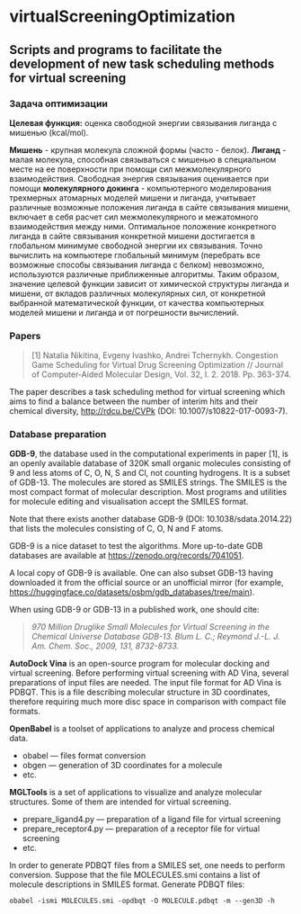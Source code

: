 # virtualScreeningOptimization

## Scripts and programs to facilitate the development of new task scheduling methods for virtual screening

### Задача оптимизации

**Целевая функция:** оценка свободной энергии связывания лиганда с мишенью (kcal/mol).
 
**Мишень** - крупная молекула сложной формы (часто - белок). **Лиганд** - малая молекула, способная
связываться с мишенью в специальном месте на ее поверхности при помощи сил межмолекулярного
взаимодействия. Свободная энергия связывания оценивается при помощи **молекулярного докинга** - компьютерного моделирования
трехмерных атомарных моделей мишени и лиганда, учитывает различные возможные положения лиганда
в сайте связывания мишени, включает в себя расчет сил межмолекулярного и межатомного взаимодействия
между ними. Оптимальное положение конкретного лиганда в сайте связывания конкретной мишени
достигается в глобальном минимуме свободной энергии их связывания. Точно вычислить на компьютере
глобальный минимум (перебрать все возможные способы связывания лиганда с белком) невозможно,
используются различные приближенные алгоритмы. Таким образом, значение целевой функции зависит от
химической структуры лиганда и мишени, от вкладов различных молекулярных сил, от конкретной выбранной
математической функции, от качества компьютерных моделей мишени и лиганда и от погрешности вычислений.

### Papers

>[1] Natalia Nikitina, Evgeny Ivashko, Andrei Tchernykh. Congestion Game Scheduling for Virtual Drug Screening Optimization // Journal of Computer-Aided Molecular Design, Vol. 32, I. 2. 2018. Pp. 363-374.

The paper describes a task scheduling method for virtual screening which aims to find a balance between the number of interim hits and their chemical diversity, http://rdcu.be/CVPk (DOI: 10.1007/s10822-017-0093-7).

### Database preparation 

**GDB-9**, the database used in the computational experiments in paper [1], is an openly available database of 320K small organic molecules consisting of 9 and less atoms of C, O, N, S and Cl, not counting hydrogens. It is a subset of GDB-13. The molecules are stored as SMILES strings. The SMILES is the most compact format of molecular description. Most programs and utilities for molecule editing and visualisation accept the SMILES format.

Note that there exists another database GDB-9 (DOI: 10.1038/sdata.2014.22) that lists the molecules consisting of C, O, N and F atoms.

GDB-9 is a nice dataset to test the algorithms. More up-to-date GDB databases are available at https://zenodo.org/records/7041051.

A local copy of GDB-9 is available. One can also subset GDB-13 having downloaded it from the official source or an unofficial mirror (for example, https://huggingface.co/datasets/osbm/gdb_databases/tree/main).

When using GDB-9 or GDB-13 in a published work, one should cite:
> _970 Million Druglike Small Molecules for Virtual Screening in the Chemical Universe Database GDB-13. Blum L. C.; Reymond J.-L. J. Am. Chem. Soc., 2009, 131, 8732-8733._

**AutoDock Vina** is an open-source program for molecular docking and virtual screening. Before performing virtual screening with AD Vina, several preparations of input files are needed. The input file format for AD Vina is PDBQT. This is a file describing molecular structure in 3D coordinates, therefore requiring much more disc space in comparison with compact file formats. 

**OpenBabel** is a toolset of applications to analyze and process chemical data.

- obabel — files format conversion
- obgen — generation of 3D coordinates for a molecule 
- etc.

**MGLTools** is a set of applications to visualize and analyze molecular structures. Some of them are intended for virtual screening. 

- prepare_ligand4.py — preparation of a ligand file for virtual screening
- prepare_receptor4.py — preparation of a receptor file for virtual screening
- etc.

In order to generate PDBQT files from a SMILES set, one needs to perform conversion. Suppose that the file MOLECULES.smi contains a list of molecule descriptions in SMILES format. Generate PDBQT files: 

`obabel -ismi MOLECULES.smi -opdbqt -O MOLECULE.pdbqt -m --gen3D -h`


